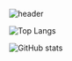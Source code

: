 
![header](https://capsule-render.vercel.app/api?type=venom&color=auto&height=250&section=header&text=Kyutark%20Kim&fontSize=50&fontcolor=auto)

![Top Langs](https://github-readme-stats.vercel.app/api/top-langs/?username=Kyutark&layout=compact)

![GitHub stats](https://github-readme-stats.vercel.app/api?username=Kyutark&show_icons=true&theme=transparent)
